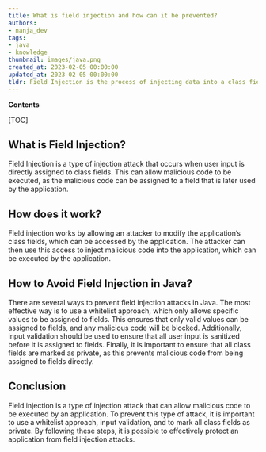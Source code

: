 ```yaml
---
title: What is field injection and how can it be prevented?
authors:
- nanja_dev
tags:
- java
- knowledge
thumbnail: images/java.png
created_at: 2023-02-05 00:00:00
updated_at: 2023-02-05 00:00:00
tldr: Field Injection is the process of injecting data into a class field without using the class constructor, and it can be avoided in Java by making all fields private and using getter/setter methods to access them.
---
```


**Contents**

[TOC]

## What is Field Injection?
Field Injection is a type of injection attack that occurs when user input is directly assigned to class fields. This can allow malicious code to be executed, as the malicious code can be assigned to a field that is later used by the application.

## How does it work?
Field injection works by allowing an attacker to modify the application’s class fields, which can be accessed by the application. The attacker can then use this access to inject malicious code into the application, which can be executed by the application.

## How to Avoid Field Injection in Java?
There are several ways to prevent field injection attacks in Java. The most effective way is to use a whitelist approach, which only allows specific values to be assigned to fields. This ensures that only valid values can be assigned to fields, and any malicious code will be blocked. Additionally, input validation should be used to ensure that all user input is sanitized before it is assigned to fields. Finally, it is important to ensure that all class fields are marked as private, as this prevents malicious code from being assigned to fields directly.

## Conclusion
Field injection is a type of injection attack that can allow malicious code to be executed by an application. To prevent this type of attack, it is important to use a whitelist approach, input validation, and to mark all class fields as private. By following these steps, it is possible to effectively protect an application from field injection attacks.
